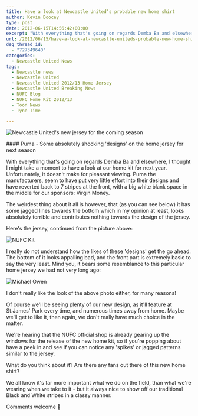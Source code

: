 ```yaml
---
title: Have a look at Newcastle United’s probable new home shirt
author: Kevin Doocey
type: post
date: 2012-06-15T14:56:42+00:00
excerpt: "With everything that's going on regards Demba Ba and elsewhere, I thought I might take a moment to have a look at our home kit for next year. Unfortunately, it doesn't make for pleasant.."
url: /2012/06/15/have-a-look-at-newcastle-uniteds-probable-new-home-shirt/
dsq_thread_id:
  - "727349640"
categories:
  - Newcastle United News
tags:
  - Newcastle news
  - Newcastle United
  - Newcastle United 2012/13 Home Jersey
  - Newcastle United Breaking News
  - NUFC Blog
  - NUFC Home Kit 2012/13
  - Toon News
  - Tyne Time

---
```

![Newcastle United's new jersey for the coming season](https://www.tynetime.com/wp-content/uploads/2012/06/NewcastleHome-Jersey-2012-13.jpg "NewcastleHome-Jersey-2012-13")

#### Puma - Some absolutely shocking 'designs' on the home jersey for next season

With everything that's going on regards Demba Ba and elsewhere, I thought I might take a moment to have a look at our home kit for next year. Unfortunately, it doesn't make for pleasant viewing. Puma the manufacturers, seem to have put very little effort into their designs and have reverted back to 7 stripes at the front, with a big white blank space in the middle for our sponsors: Virgin Money.

The weirdest thing about it all is however, that (as you can see below)  it has some jagged lines towards the bottom which in my opinion at least, looks absolutely terrible and contributes nothing towards the design of the jersey.

Here's the jersey, continued from the picture above:

![NUFC Kit](https://www.tynetime.com/wp-content/uploads/2012/06/Bottom-of-NUFC-Home-Jersey-300x270.jpg "Bottom-of-NUFC-Home-Jersey")

I really do not understand how the likes of these 'designs' get the go ahead. The bottom of it looks appalling bad, and the front part is extremely basic to say the very least. Mind you, it bears some resemblance to this particular home jersey we had not very long ago:

![Michael Owen](https://www.tynetime.com/wp-content/uploads/2012/06/Michael-Owen-NUFC.jpg "Michael-Owen-NUFC")

I don't really like the look of the above photo either, for many reasons!

Of course we'll be seeing plenty of our new design, as it'll feature at St.James' Park every time, and numerous times away from home. Maybe we'll get to like it, then again, we don't really have much choice in the matter.

We're hearing that the NUFC official shop is already gearing up the windows for the release of the new home kit, so if you're popping about have a peek in and see if you can notice any 'spikes' or jagged patterns similar to the jersey.

What do you think about it? Are there any fans out there of this new home shirt?

We all know it's far more important what we do on the field, than what we're wearing when we take to it - but it always nice to show off our traditional Black and White stripes in a classy manner.

Comments welcome 🙂
